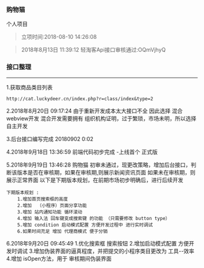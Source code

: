 ### 购物猫 
个人项目

>立项时间:2018-08-10 14:26:08


>2018年8月13日 11:39:12 轻淘客Api接口审核通过:OQmVjhyQ 


### 接口整理
--------------------------------------------------
1.获取商品类目列表
```
http://cat.luckydeer.cn/index.php?r=class/index&type=2
```


2.2018年8月20日 09:17:24  由于重新开发成本太大接口不全
因此选择 混合webview开发
混合开发需要拥有 组织机构证明，过于繁琐，市场未明，所以选择自主开发


3.后台接口编写完成
20180902 0:02


4.2018年9月18日 13:36:59
前端代码初步完成 -上线首个 正式版


5.2018年9月19日 13:46:28
购物猫 初审未通过，现更改策略，增加后台接口，判断该版本是否在审核期，如果在审核期,则展示新闻资讯页面
如果未在审核期，则展示正常界面
	以下是下期版本规划，在前期市场初步明确后，进行后续开发
```
下期版本规划 :
	1.增加首页搜索框的高度
	2.增加  （小程序）页面分享功能
	3.增加 站内通知功能 循环滚动
	4.增加 输入法 回车键变成搜索键 的功能 （只需要修改 button type）
	5.增加 condition 启动模式配置 方便开发过程中 进行实时调试
	6.如果时间充足 增加 代理商模式 便于分销
```



6.2018年9月20日 09:45:49
	1.优化搜索框 搜索按钮
	2.增加启动模式配置 方便开发时调试
	3.增加伪装界面的逼真程度，并把提交的小程序类目更改为 工具--效率
	4.增加 isOpen方法，用于 审核期间伪装界面
	
